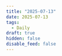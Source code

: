 ```yaml
---
title: "2025-07-13"
date: 2025-07-13
tags:
  - Daily
draft: true
hidden: false
disable_feed: false
---
```


